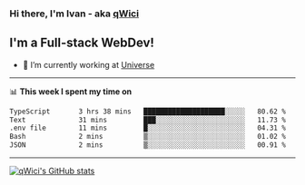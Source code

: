 ### Hi there, I'm Ivan - aka [qWici][website]

## I'm a Full-stack WebDev!
- 🔭 I’m currently working at [Universe][universe]

---

📊 **This week I spent my time on**
<!--START_SECTION:waka-->

```txt
TypeScript       3 hrs 38 mins   ████████████████████░░░░░   80.62 %
Text             31 mins         ███░░░░░░░░░░░░░░░░░░░░░░   11.73 %
.env file        11 mins         █░░░░░░░░░░░░░░░░░░░░░░░░   04.31 %
Bash             2 mins          ▒░░░░░░░░░░░░░░░░░░░░░░░░   01.02 %
JSON             2 mins          ▒░░░░░░░░░░░░░░░░░░░░░░░░   00.91 %
```

<!--END_SECTION:waka-->

---

[![qWici's GitHub stats](https://github-readme-stats.vercel.app/api?username=qWici)](https://github.com/qWici/github-readme-stats)

[website]: https://devkucher.com
[twitter]: https://twitter.com/KucherDev
[linkedin]: https://www.linkedin.com/in/ivankucher
[universe]: https://universeapps.limited

